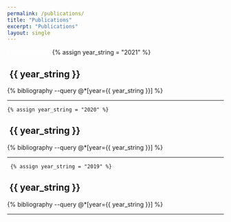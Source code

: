 ```yaml
---
permalink: /publications/
title: "Publications"
excerpt: "Publications"
layout: single
---
```




   <section class="main">
    <a href="allpubs.html" class="my-button" style="color:white !important; text-decoration: none !important;"><span class="fas fa-print"></span>Printer Friendly</a>
    {% assign year_string = "2021" %}
   
  <h2 onclick="myFunction({{ year_string }})"> <i id="{{ year_string }}click" class="fas fa-toggle-on" style="font-size: 70%;"></i> &nbsp;{{ year_string }}</h2> 
      <div id="{{ year_string }}">
    {% bibliography --query @*[year={{ year_string }}] %}
    <hr>
     </div>
    
    {% assign year_string = "2020" %}
   
  <h2 onclick="myFunction({{ year_string }})"> <i id="{{ year_string }}click" class="fas fa-toggle-on" style="font-size: 70%;"></i> &nbsp;{{ year_string }}</h2> 
      <div id="{{ year_string }}">
    {% bibliography --query @*[year={{ year_string }}] %}
    <hr>
     </div>

     {% assign year_string = "2019" %}

 
 
   <h2 onclick="myFunction({{ year_string }})"> <i id="{{ year_string }}click" class="fas fa-toggle-on" style="font-size: 70%;"></i> &nbsp;{{ year_string }}</h2> 
         <div id="{{ year_string }}">
       {% bibliography --query @*[year={{ year_string }}] %}
       <hr>
        </div>
 

  
 
  </section>



<script type="text/javascript">
function filter(tag, type) {
  var item = document.getElementById("selected-tags");
  switch (type) {
    case "[[clear-all]]":
    item.setAttribute('year', '');
    item.setAttribute('pub', '');
    item.setAttribute('proj', '');
    break;
    case "year":
    item.setAttribute('year', tag);
    break;
    case "pub":
    item.setAttribute('pub', tag);
    break;
    case "proj":
    item.setAttribute('proj', tag);
    break;
  }
  // console.log(item);
  item.setAttribute('class', '');
  if (item.getAttribute("year"))
  item.classList.add(item.getAttribute("year"));
  if (item.getAttribute("pub"))
  item.classList.add(item.getAttribute("pub"));
  if (item.getAttribute("proj"))
  item.classList.add(item.getAttribute("proj"));

  setActiveTag(tag);
  showContainer(tag);
}

function myFunction(tag) {
  var x = document.getElementById(tag);
  var y= document.getElementById(tag+'click');
  if (x.style.display === "none") {
    x.style.display = "block";
     y.classList.remove('fa-toggle-off');
     y.classList.add('fa-toggle-on');
  } else {
    x.style.display = "none";
    y.classList.remove('fa-toggle-on');
    y.classList.add('fa-toggle-off');    
  }
}

function setActiveTag(tag) {
  // loop through all items and remove active class
  var items = document.getElementsByClassName('blog-tag-item');
  for (var i = 0; i < items.length; i++) {
    items[i].setAttribute('class', 'blog-tag-item');
  }

  // set the selected tag's item to active
  var item2 = document.getElementById("selected-tags");
  for (var i=0; i<item2.classList.length; i++) {
    var tag2 = item2.classList[i]
    var item = document.getElementById(tag2 + '-item');
    if (item) {
      item.setAttribute('class', 'blog-tag-item active');
    }
  }
}

function checkContainsAllTags(itemID) {
  var item = document.getElementById("selected-tags");
  var flagContains = true;
  for (var i=0; i<item.classList.length; i++) {
    if (!itemID.includes(item.classList[i])) {
      flagContains = false;
    }
  }
  return flagContains;
}

function showContainer(tag) {
  var lists = document.getElementsByClassName('blog-list-container');
  for (var i = 0; i < lists.length; i++) {
    if (!checkContainsAllTags(lists[i].id)) {
      lists[i].classList.add("hidden");
      // lists[i].setAttribute('class', 'blog-list-container hidden');
    } else {
      lists[i].classList.remove("hidden");
      // lists[i].setAttribute('class', 'blog-list-container');
    }
  }
  if (!tag) {
    for (var i = 0; i < lists.length; i++) {
      lists[i].classList.remove("hidden");
    }
  }
}

var params = {};
if (location.search) {
  var parts = location.search.substring(1).split('&');

  for (var i = 0; i < parts.length; i++) {
    var nv = parts[i].split('=');
    if (!nv[0]) continue;
    params[nv[0]] = nv[1] || true;
  }
}
var proj = params.proj;
if (proj) {
  proj = proj.toUpperCase();
  filter(proj, 'proj');
}
</script>